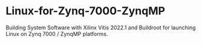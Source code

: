 # Linux-for-Zynq-7000-ZynqMP
Building System Software with Xilinx Vitis 2022.1 and Buildroot for launching Linux on Zynq 7000 / ZynqMP platforms.
